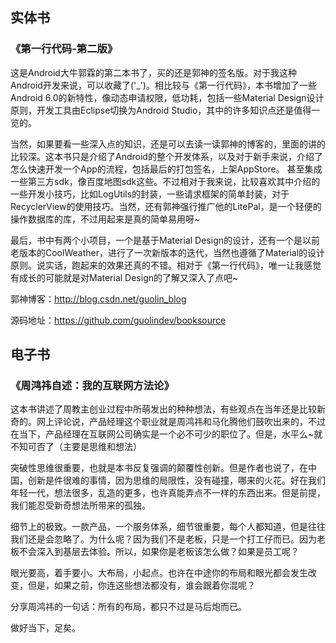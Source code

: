 ## 实体书

### 《第一行代码-第二版》

这是Android大牛郭霖的第二本书了，买的还是郭神的签名版。对于我这种Android开发来说，可以收藏了('_')。相比较与《第一行代码》，本书增加了一些Android 6.0的新特性，像动态申请权限，低功耗，包括一些Material Design设计原则，开发工具由Eclipse切换为Android Studio，其中的许多知识点还是值得一览的。

当然，如果要看一些深入点的知识，还是可以去读一读郭神的博客的，里面的讲的比较深。这本书只是介绍了Android的整个开发体系，以及对于新手来说，介绍了怎么快速开发一个App的流程，包括最后的打包签名，上架AppStore。
甚至集成一些第三方sdk，像百度地图sdk这些。不过相对于我来说，比较喜欢其中介绍的一些开发小技巧，比如LogUtils的封装，一些请求框架的简单封装，对于RecyclerView的使用技巧。当然，还有郭神强行推广他的LitePal，是一个轻便的操作数据库的库，不过用起来是真的简单易用呀~

最后，书中有两个小项目，一个是基于Material Design的设计，还有一个是以前老版本的CoolWeather，进行了一次新版本的迭代，当然也遵循了Material的设计原则。说实话，跑起来的效果还真的不错。相对于《第一行代码》，唯一让我感觉有成长的可能就是对Material Design的了解又深入了点吧~

郭神博客：http://blog.csdn.net/guolin_blog

源码地址：https://github.com/guolindev/booksource



## 电子书

### 《周鸿祎自述：我的互联网方法论》

这本书讲述了周教主创业过程中所萌发出的种种想法，有些观点在当年还是比较新奇的。网上评论说，产品经理这个职业就是周鸿祎和马化腾他们鼓吹出来的，不过在当下，产品经理在互联网公司确实是一个必不可少的职位了。但是，水平么~就不知可否了（主要是思维和想法）

突破性思维很重要，也就是本书反复强调的颠覆性创新。但是作者也说了，在中国，创新是件很难的事情，因为思维的局限性，没有碰撞，哪来的火花。好在我们年轻一代，想法很多，乱造的更多，也许真能弄点不一样的东西出来。但是前提，我们能忍受新奇想法所带来的孤独。

细节上的极致。一款产品，一个服务体系，细节很重要，每个人都知道，但是往往我们还是会忽略了。为什么呢？因为我们不是老板，只是一个打工仔而已。因为老板不会深入到基层去体验。所以，如果你是老板该怎么做？如果是员工呢？

眼光要高，着手要小。大布局，小起点。也许在中途你的布局和眼光都会发生改变，但是，如果之前，你连这些想法都没有，谁会跟着你混呢？

分享周鸿祎的一句话：所有的布局，都只不过是马后炮而已。

做好当下，足矣。
